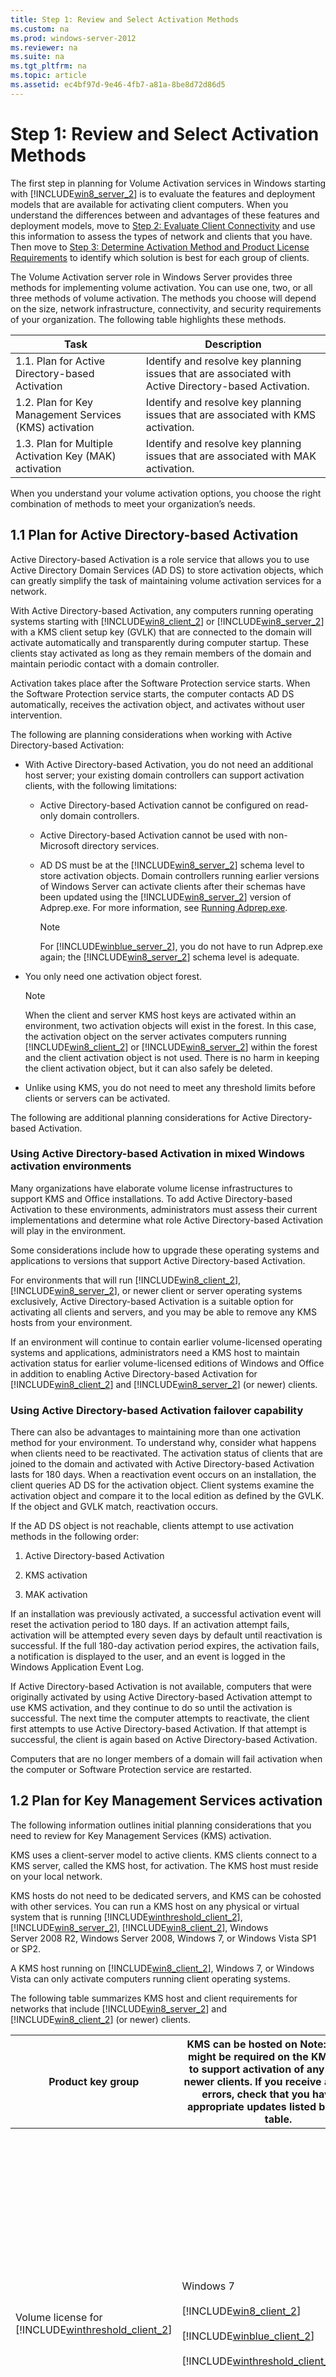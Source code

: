 ```yaml
---
title: Step 1: Review and Select Activation Methods
ms.custom: na
ms.prod: windows-server-2012
ms.reviewer: na
ms.suite: na
ms.tgt_pltfrm: na
ms.topic: article
ms.assetid: ec4bf97d-9e46-4fb7-a81a-8be8d72d86d5
---
```

# Step 1: Review and Select Activation Methods
The first step in planning for Volume Activation services in Windows starting with [!INCLUDE[win8_server_2](includes/win8_server_2_md.md)] is to evaluate the features and deployment models that are available for activating client computers. When you understand the differences between and advantages of these features and deployment models, move to [Step 2: Evaluate Client Connectivity](Step-2--Evaluate-Client-Connectivity.md) and use this information to assess the types of network and clients that you have. Then move to [Step 3: Determine Activation Method and Product License Requirements](Step-3--Determine-Activation-Method-and-Product-License-Requirements.md) to identify which solution is best for each group of clients.

The Volume Activation server role in Windows Server provides three methods for implementing volume activation. You can use one, two, or all three methods of volume activation. The methods you choose will depend on the size, network infrastructure, connectivity, and security requirements of your organization. The following table highlights these methods.

|Task|Description|
|--------|---------------|
|1.1. Plan for Active Directory\-based Activation|Identify and resolve key planning issues that are associated with Active Directory\-based Activation.|
|1.2. Plan for Key Management Services \(KMS\) activation|Identify and resolve key planning issues that are associated with KMS activation.|
|1.3. Plan for Multiple Activation Key \(MAK\) activation|Identify and resolve key planning issues that are associated with MAK activation.|

When you understand your volume activation options, you choose the right combination of methods to meet your organization’s needs.

## 1.1 Plan for Active Directory\-based Activation
Active Directory\-based Activation is a role service that allows you to use Active Directory Domain Services \(AD DS\) to store activation objects, which can greatly simplify the task of maintaining volume activation services for a network.

With Active Directory\-based Activation, any computers running operating systems starting with [!INCLUDE[win8_client_2](includes/win8_client_2_md.md)] or [!INCLUDE[win8_server_2](includes/win8_server_2_md.md)] with a KMS client setup key \(GVLK\) that are connected to the domain will activate automatically and transparently during computer startup. These clients stay activated as long as they remain members of the domain and maintain periodic contact with a domain controller.

Activation takes place after the Software Protection service starts. When the Software Protection service starts, the computer contacts AD DS automatically, receives the activation object, and activates without user intervention.

The following are planning considerations when working with Active Directory\-based Activation:

-   With Active Directory\-based Activation, you do not need an additional host server; your existing domain controllers can support activation clients, with the following limitations:

    -   Active Directory\-based Activation cannot be configured on read\-only domain controllers.

    -   Active Directory\-based Activation cannot be used with non\-Microsoft directory services.

    -   AD DS must be at the [!INCLUDE[win8_server_2](includes/win8_server_2_md.md)] schema level to store activation objects. Domain controllers running earlier versions of Windows Server can activate clients after their schemas have been updated using the [!INCLUDE[win8_server_2](includes/win8_server_2_md.md)] version of Adprep.exe. For more information, see [Running Adprep.exe](http://technet.microsoft.com/library/dd464018(v=WS.10).aspx).

        > [!NOTE]
        > For [!INCLUDE[winblue_server_2](includes/winblue_server_2_md.md)], you do not have to run Adprep.exe again; the [!INCLUDE[win8_server_2](includes/win8_server_2_md.md)] schema level is adequate.

-   You only need one activation object forest.

    > [!NOTE]
    > When the client and server KMS host keys are activated within an environment, two activation objects will exist in the forest. In this case, the activation object on the server activates computers running [!INCLUDE[win8_client_2](includes/win8_client_2_md.md)] or [!INCLUDE[win8_server_2](includes/win8_server_2_md.md)] within the forest and the client activation object is not used. There is no harm in keeping the client activation object, but it can also safely be deleted.

-   Unlike using KMS, you do not need to meet any threshold limits before clients or servers can be activated.

The following are additional planning considerations for Active Directory\-based Activation.

### Using Active Directory\-based Activation in mixed Windows activation environments
Many organizations have elaborate volume license infrastructures to support KMS and Office installations. To add Active Directory\-based Activation to these environments, administrators must assess their current implementations and determine what role Active Directory\-based Activation will play in the environment.

Some considerations include how to upgrade these operating systems and applications to versions that support Active Directory\-based Activation.

For environments that will run [!INCLUDE[win8_client_2](includes/win8_client_2_md.md)], [!INCLUDE[win8_server_2](includes/win8_server_2_md.md)], or newer client or server operating systems exclusively, Active Directory\-based Activation is a suitable option for activating all clients and servers, and you may be able to remove any KMS hosts from your environment.

If an environment will continue to contain earlier volume\-licensed operating systems and applications, administrators need a KMS host to maintain activation status for earlier volume\-licensed editions of Windows and Office in addition to enabling Active Directory\-based Activation for [!INCLUDE[win8_client_2](includes/win8_client_2_md.md)] and [!INCLUDE[win8_server_2](includes/win8_server_2_md.md)] \(or newer\) clients.

### Using Active Directory\-based Activation failover capability
There can also be advantages to maintaining more than one activation method for your environment. To understand why, consider what happens when clients need to be reactivated. The activation status of clients that are joined to the domain and activated with Active Directory\-based Activation lasts for 180 days. When a reactivation event occurs on an installation, the client queries AD DS for the activation object. Client systems examine the activation object and compare it to the local edition as defined by the GVLK. If the object and GVLK match, reactivation occurs.

If the AD DS object is not reachable, clients attempt to use activation methods in the following order:

1.  Active Directory\-based Activation

2.  KMS activation

3.  MAK activation

If an installation was previously activated, a successful activation event will reset the activation period to 180 days. If an activation attempt fails, activation will be attempted every seven days by default until reactivation is successful. If the full 180\-day activation period expires, the activation fails, a notification is displayed to the user, and an event is logged in the Windows Application Event Log.

If Active Directory\-based Activation is not available, computers that were originally activated by using Active Directory\-based Activation attempt to use KMS activation, and they continue to do so until the activation is successful. The next time the computer attempts to reactivate, the client first attempts to use Active Directory\-based Activation. If that attempt is successful, the client is again based on Active Directory\-based Activation.

Computers that are no longer members of a domain will fail activation when the computer or Software Protection service are restarted.

## 1.2 Plan for Key Management Services activation
The following information outlines initial planning considerations that you need to review for Key Management Services \(KMS\) activation.

KMS uses a client\-server model to active clients. KMS clients connect to a KMS server, called the KMS host, for activation. The KMS host must reside on your local network.

KMS hosts do not need to be dedicated servers, and KMS can be cohosted with other services. You can run a KMS host on any physical or virtual system that is running [!INCLUDE[winthreshold_client_2](includes/winthreshold_client_2_md.md)], [!INCLUDE[win8_server_2](includes/win8_server_2_md.md)], [!INCLUDE[win8_client_2](includes/win8_client_2_md.md)], Windows Server 2008 R2, Windows Server 2008, Windows 7, or Windows Vista SP1 or SP2.

A KMS host running on [!INCLUDE[win8_client_2](includes/win8_client_2_md.md)], Windows 7, or Windows Vista can only activate computers running client operating systems.

The following table summarizes KMS host and client requirements for networks that include [!INCLUDE[win8_server_2](includes/win8_server_2_md.md)] and [!INCLUDE[win8_client_2](includes/win8_client_2_md.md)] \(or newer\) clients.

|Product key group|KMS can be hosted on **Note:** Updates might be required on the KMS server to support activation of any of these newer clients. If you receive activation errors, check that you have the appropriate updates listed below this table.|Windows editions activated by this KMS host|
|---------------------|--------------------------------------------------------------------------------------------------------------------------------------------------------------------------------------------------------------------------------------------------------|-----------------------------------------------|
|Volume license for [!INCLUDE[winthreshold_client_2](includes/winthreshold_client_2_md.md)]|Windows 7<br /><br />[!INCLUDE[win8_client_2](includes/win8_client_2_md.md)]<br /><br />[!INCLUDE[winblue_client_2](includes/winblue_client_2_md.md)]<br /><br />[!INCLUDE[winthreshold_client_2](includes/winthreshold_client_2_md.md)]|Windows 10 Professional<br /><br />Windows 10 Professional N<br /><br />Windows 10 Enterprise<br /><br />Windows 10 Enterprise N<br /><br />Windows 10 Education<br /><br />Windows 10 Education N<br /><br />Windows 10 Enterprise LTSB<br /><br />Windows 10 Enterprise LTSB N<br /><br />Windows 8.1 Professional<br /><br />Windows 8.1 Enterprise<br /><br />Windows 8 Professional<br /><br />Windows 8 Enterprise<br /><br />Windows 7 Professional<br /><br />Windows 7 Enterprise<br /><br />Windows Vista Business<br /><br />Windows Vista Enterprise|
|Volume license for "Windows Server 2012 R2 for Windows 10"|Windows Server 2008 R2<br /><br />[!INCLUDE[win8_server_2](includes/win8_server_2_md.md)] Standard<br /><br />[!INCLUDE[win8_server_2](includes/win8_server_2_md.md)] Datacenter<br /><br />[!INCLUDE[winblue_server_standard_2](includes/winblue_server_standard_2_md.md)]<br /><br />[!INCLUDE[winblue_server_datacenter_2](includes/winblue_server_datacenter_2_md.md)]|Windows 10 Professional<br /><br />Windows 10 Enterprise<br /><br />Windows Server 2012 R2 \(all editions\)<br /><br />Windows 8.1 Professional<br /><br />Windows 8.1 Enterprise<br /><br />Windows Server 2012 \(all editions\)<br /><br />Windows 8 Professional<br /><br />Windows 8 Enterprise<br /><br />Windows 2008 R2 \(all editions\)<br /><br />Windows 7 Professional<br /><br />Windows 7 Enterprise<br /><br />Windows 2008 \(all editions\)<br /><br />Windows Vista Business<br /><br />Windows Vista Enterprise|
|Volume license for [!INCLUDE[winblue_client_2](includes/winblue_client_2_md.md)]|Windows Vista<br /><br />Windows 7<br /><br />[!INCLUDE[win8_client_2](includes/win8_client_2_md.md)]<br /><br />[!INCLUDE[winblue_client_2](includes/winblue_client_2_md.md)]|[!INCLUDE[winblue_client_ent_2](includes/winblue_client_ent_2_md.md)]<br /><br />[!INCLUDE[winblue_client_pro_2](includes/winblue_client_pro_2_md.md)]<br /><br />[!INCLUDE[win8_client_2](includes/win8_client_2_md.md)] Professional<br /><br />[!INCLUDE[win8_client_2](includes/win8_client_2_md.md)] Enterprise<br /><br />Windows 7 Professional<br /><br />Windows 7 Enterprise<br /><br />Windows Vista Business<br /><br />Windows Vista Enterprise|
|Volume license for [!INCLUDE[winblue_server_2](includes/winblue_server_2_md.md)]|Windows Server 2008<br /><br />Windows Server 2008 R2<br /><br />[!INCLUDE[win8_server_2](includes/win8_server_2_md.md)] Standard<br /><br />[!INCLUDE[win8_server_2](includes/win8_server_2_md.md)] Datacenter<br /><br />[!INCLUDE[winblue_server_standard_2](includes/winblue_server_standard_2_md.md)]<br /><br />[!INCLUDE[winblue_server_datacenter_2](includes/winblue_server_datacenter_2_md.md)]|[!INCLUDE[winblue_server_2](includes/winblue_server_2_md.md)] \(all editions\)<br /><br />[!INCLUDE[winblue_client_ent_2](includes/winblue_client_ent_2_md.md)]<br /><br />[!INCLUDE[winblue_client_pro_2](includes/winblue_client_pro_2_md.md)]<br /><br />[!INCLUDE[win8_server_2](includes/win8_server_2_md.md)] \(all editions\)<br /><br />[!INCLUDE[win8_client_2](includes/win8_client_2_md.md)] Professional<br /><br />[!INCLUDE[win8_client_2](includes/win8_client_2_md.md)] Enterprise<br /><br />Windows 2008 \(all editions\)<br /><br />Windows 2008 R2 \(all editions\)<br /><br />Windows 7 Professional<br /><br />Windows 7 Enterprise<br /><br />Windows Vista Business<br /><br />Windows Vista Enterprise|

> [!NOTE]
> Depending on which operating system your KMS server is running and which operating systems you want to activate, you might need to install one or more of these updates:
> 
> -   Installations of KMS on Windows Vista, Windows 7, Windows Server 2008, or Windows Server 2008 R2 must be updated in order to support activation of clients running [!INCLUDE[win8_client_2](includes/win8_client_2_md.md)], [!INCLUDE[win8_server_2](includes/win8_server_2_md.md)], or newer client or server operating systems. For more information, see [Update adds support for Windows 8 and Windows Server 2012 to Windows Server 2008, Windows 7, and Windows Server 2008 R2 KMS hosts](http://support.microsoft.com/kb/2757817).
> -   Installations of KMS on Windows Vista, Windows Server 2008, Windows 7, Windows Server 2008 R2, Windows 8, and Windows Server 2012 must be updated to enable enterprise licensing of Windows 8.1 and Windows Server 2012 R2. Install this update: [Update adds support for Windows 8.1 and Windows Server 2012 R2 clients to Windows Server 2008, Windows 7, Windows Server 2008 R2, Windows 8, and Windows Server 2012 KMS hosts](https://support.microsoft.com/kb/2885698) .
> -   Installations of KMS on Windows Server 2012, Windows 8, or Windows 8.1 must be updated to support activation of clients running Windows 10 with this update:  Update that enables [Windows 8.1 and Windows 8 KMS hosts to activate Windows 10](https://support.microsoft.com/en-us/kb/3058168).
> -   Windows Server 2003 cannot be updated to support activation of clients running [!INCLUDE[win8_client_2](includes/win8_client_2_md.md)], [!INCLUDE[win8_server_2](includes/win8_server_2_md.md)], or newer operating systems.

A single KMS host can support an unlimited number of KMS clients. If you have more than 25 clients, we recommend that you have at least two KMS hosts in case one of your KMS hosts becomes unavailable. Most organizations can operate with as few as two KMS hosts for their entire infrastructure.

### Addressing KMS operational requirements
KMS can activate physical and virtual computers, but to qualify for KMS activation, a network must have a minimum number of computers \(called the activation threshold\). KMS clients activate only after this threshold is met. To ensure that the activation threshold is met, a KMS host counts the number of computers that are requesting activation on the network.

KMS hosts count the most recent connections. When a client or server contacts the KMS host, the host adds the machine ID to its count and then returns the current count value in its response. The client or server will activate if the count is high enough. Clients will activate if the count is 25 or higher. Servers and volume editions of Microsoft Office products will activate if the count is five or greater. The KMS only counts unique connections from the past 30 days, and only stores the 50 most recent contacts.

KMS activations are valid for 180 days, a period known as the activation validity interval. KMS clients must renew their activation by connecting to the KMS host at least once every 180 days to stay activated. By default, KMS client computers attempt to renew their activation every seven days. After a client’s activation is renewed, the activation validity interval begins again.

### Addressing KMS functional requirements
KMS activation requires TCP\/IP connectivity. KMS hosts and clients are configured by default to use Domain Name System \(DNS\). By default, KMS hosts use DNS dynamic update  to automatically publish the information that KMS clients need to find and connect to them. You can accept these default settings, or if you have special network and security configuration requirements, you can manually configure KMS hosts and clients.

After the first KMS host is activated, the KMS key that is used on the first host can be used to activate up to five more KMS hosts on your network. After a KMS host is activated, administrators can reactivate the same host up to nine times with the same key.

If your organization needs more than six KMS hosts, you should request additional activations for your organization’s KMS key—for example, if you have ten physical locations under one volume licensing agreement and you want each location to have a local KMS host.

> [!NOTE]
> To request this exception, contact your Activation Call Center. For more information, see [Microsoft Volume Licensing](http://go.microsoft.com/fwlink/?LinkID=73076).

Computers that are running volume licensing editions of [!INCLUDE[winblue_client_2](includes/winblue_client_2_md.md)], [!INCLUDE[winblue_server_2](includes/winblue_server_2_md.md)], [!INCLUDE[win8_client_2](includes/win8_client_2_md.md)], [!INCLUDE[win8_server_2](includes/win8_server_2_md.md)], Windows 7, Windows Server 2008 R2, Windows Vista, and Windows Server 2008 are, by default, KMS clients with no additional configuration needed.

If you are converting a computer from a KMS host, MAK, or retail edition of Windows to a KMS client, install the applicable KMS Client Setup Key. For more information, see [Appendix A: KMS Client Setup Keys](Appendix-A--KMS-Client-Setup-Keys.md).

KMS clients can locate a KMS host automatically by querying DNS for SRV records that publish the KMS service. If your network environment uses a nonstandard DNS configuration or complex DNS zoning, an administrator must manually configure a KMS client to use a specific KMS host. For more information, see [Configuring KMS Clients](http://technet.microsoft.com/library/ff793406.aspx).

## 1.3 Plan for Multiple Activation Key activation
The following information outlines initial considerations that you need to review for Multiple Activation Key \(MAK\) activation.

MAK is used for a one\-time activation with activation services that are hosted by Microsoft. Each MAK key has a predetermined number of allowed activations. This number is based on your volume licensing agreements, and it does not match your organization’s exact license count. Each activation that uses a MAK with activation services that are hosted by Microsoft counts towards the activation limit.

A MAK activation is recommended for computers that rarely or never connect to the corporate network and for environments where the number of physical computers that need activation does not meet the KMS activation threshold.

> [!NOTE]
> Computers running [!INCLUDE[win8_client_2](includes/win8_client_2_md.md)] or [!INCLUDE[win8_server_2](includes/win8_server_2_md.md)] or newer operating systems can be converted from Active Directory\-based Activation or KMS activation to MAK activation at any time. For information, see [Converting KMS Clients to MAK Activation](http://technet.microsoft.com/library/ff793408.aspx).

There are two ways to activate computers by using MAK:

-   **MAK Independent**: MAK Independent activation requires that each computer independently connect and activate with Microsoft over the Internet or by telephone. MAK Independent activation is best suited for computers within an organization that do not maintain a connection to the corporate network.

-   **MAK Proxy**: MAK Proxy activation enables a centralized activation request on behalf of multiple computers with one connection to Microsoft. MAK Proxy activation is configured by using the Volume Activation Management Tool \(VAMT\). MAK Proxy activation is appropriate for environments where security concerns can restrict direct access to the Internet or the corporate network. It is also suited for development and test labs that lack this connectivity.

    > [!NOTE]
    > VAMT is a standalone application that collects activation requests from several systems then sends them, in bulk, to Microsoft. For more information, see [Volume Activation Management Tool \(VAMT\) Overview](http://go.microsoft.com/fwlink/?LinkId=214550).

MAK can be used for individual computers or with an image that can be duplicated or provided for download by using Microsoft deployment solutions. MAK can also be used on a computer that was originally configured to use KMS activation, if that computer’s activation is about to or has reached the end of its activation validity interval.

## <a name="BKMK_Links"></a>See also

-   [Step 2: Evaluate Client Connectivity](Step-2--Evaluate-Client-Connectivity.md)

-   [Plan for Volume Activation](Plan-for-Volume-Activation.md)

-   [Volume Activation Overview](Volume-Activation-Overview.md)

-   [Test Lab Guide: Demonstrate Volume Activation Services](Test-Lab-Guide--Demonstrate-Volume-Activation-Services.md)


